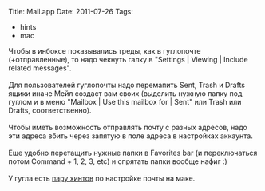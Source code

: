Title: Mail.app
Date: 2011-07-26
Tags: 
  - hints
  - mac

<div class="text">Чтобы в инбоксе показывались треды, как в гуглопочте (+отправленные), то надо чекнуть галку в "Settings | Viewing | Include related messages".<br /><br />
Для пользователей гуглопочты надо перемапить Sent, Trash и Drafts ящики иначе Мейл создаст вам своих (выделить нужную папку под гуглом и в меню "Mailbox | Use this mailbox for | Sent" или Trash или Drafts, соответственно).<br /><br />
Чтобы иметь возможность отправлять почту с разных адресов, надо эти адреса вбить через запятую в поле адреса в настройках аккаунта.<br /><br />
Еще удобно перетащить нужные папки в Favorites bar (и переключаться потом Command + 1, 2, 3, etc) и спрятать папки вообще нафиг :)<br /><br />
У гугла есть <a href="http://mail.google.com/support/bin/answer.py?answer=78892&amp;hlrm=en#">пару хинтов</a> по настройке почты на маке.</div>